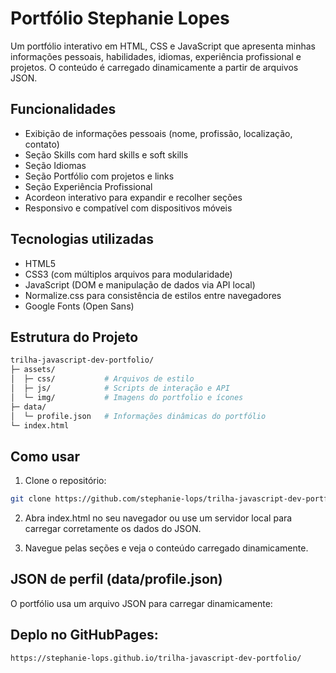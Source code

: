 # Portfólio Stephanie Lopes

Um portfólio interativo em HTML, CSS e JavaScript que apresenta minhas informações pessoais, habilidades, idiomas, experiência profissional e projetos. O conteúdo é carregado dinamicamente a partir de arquivos JSON.

## Funcionalidades

- Exibição de informações pessoais (nome, profissão, localização, contato)
- Seção Skills com hard skills e soft skills
- Seção Idiomas
- Seção Portfólio com projetos e links
- Seção Experiência Profissional
- Acordeon interativo para expandir e recolher seções
- Responsivo e compatível com dispositivos móveis

## Tecnologias utilizadas

- HTML5
- CSS3 (com múltiplos arquivos para modularidade)
- JavaScript (DOM e manipulação de dados via API local)
- Normalize.css para consistência de estilos entre navegadores
- Google Fonts (Open Sans)

## Estrutura do Projeto
``` bash
trilha-javascript-dev-portfolio/
├─ assets/
│  ├─ css/           # Arquivos de estilo
│  ├─ js/            # Scripts de interação e API
│  └─ img/           # Imagens do portfolio e ícones
├─ data/
│  └─ profile.json   # Informações dinâmicas do portfólio
└─ index.html
```

## Como usar

1. Clone o repositório:
```bash
git clone https://github.com/stephanie-lops/trilha-javascript-dev-portfolio.git
```
2. Abra index.html no seu navegador ou use um servidor local para carregar corretamente os dados do JSON.

3. Navegue pelas seções e veja o conteúdo carregado dinamicamente.

## JSON de perfil (data/profile.json)

O portfólio usa um arquivo JSON para carregar dinamicamente:


## Deplo no GitHubPages:
``` bash
https://stephanie-lops.github.io/trilha-javascript-dev-portfolio/
```
